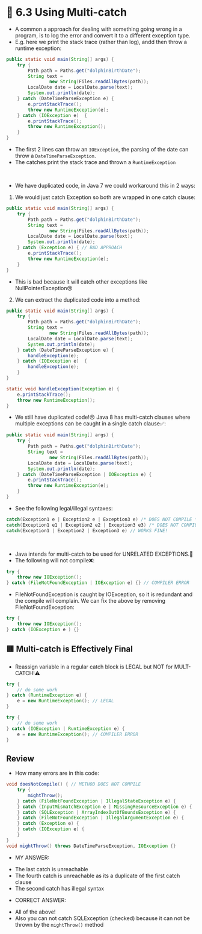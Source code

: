 <link href="../../styles.css" rel="stylesheet"></link>


# 🧠 6.3 Using Multi-catch

* A common a approach for dealing with something going wrong in a program, is to log the error and convert it to a different exception type.
* E.g. here we print the stack trace (rather than log), andd then throw a runtime exception:
```java
public static void main(String[] args) {
    try {
        Path path = Paths.get("dolphinBirthDate");
        String text = 
                new String(Files.readAllBytes(path));
        LocalDate date = LocalDate.parse(text);
        System.out.println(date);
    } catch (DateTimeParseException e) {
        e.printStackTrace();
        throw new RuntimeException(e);
    } catch (IOException e)  {
        e.printStackTrace();
        throw new RuntimeException();
    }
}
```
* The first 2 lines can throw an `IOException`, the parsing of the date can throw a `DateTimeParseException`.
* The catches print the stack trace and thrown a `RuntimeException`

<br>

* We have duplicated code, in Java 7 we could workaround this in 2 ways:
1) We would just catch Exception so both are wrapped in one catch clause:
```java
public static void main(String[] args) {
    try {
        Path path = Paths.get("dolphinBirthDate");
        String text = 
                new String(Files.readAllBytes(path));
        LocalDate date = LocalDate.parse(text);
        System.out.println(date);
    } catch (Exception e) { // BAD APPROACH
        e.printStackTrace();
        throw new RuntimeException(e);
    }
}
```
* This is bad because it will catch other exceptions like NullPointerException😢

2) We can extract the duplicated code into a method:
```java
public static void main(String[] args) {
    try {
        Path path = Paths.get("dolphinBirthDate");
        String text = 
                new String(Files.readAllBytes(path));
        LocalDate date = LocalDate.parse(text);
        System.out.println(date);
    } catch (DateTimeParseException e) {
        handleException(e);
    } catch (IOException e)  {
        handleException(e);
    }
}

static void handleException(Exception e) {
    e.printStackTrace();
    throw new RuntimeException();
}
```
* We still have duplicated code!😢 Java 8 has multi-catch clauses where multiple exceptions can be caught in a single catch clause✅:
```java
public static void main(String[] args) {
    try {
        Path path = Paths.get("dolphinBirthDate");
        String text = 
                new String(Files.readAllBytes(path));
        LocalDate date = LocalDate.parse(text);
        System.out.println(date);
    } catch (DateTimeParseException | IOException e) {
        e.printStackTrace();
        throw new RuntimeException(e);
    } 
}
```

* See the following legal/illegal syntaxes:
```java
catch(Exception1 e | Exception2 e | Exception3 e) /* DOES NOT COMPILE */
catch(Exception1 e1 | Exception2 e2 | Exception3 e3) /* DOES NOT COMPILE */
catch(Exception1 | Exception2 | Exception3 e) // WORKS FINE!
```

<br>

* Java intends for multi-catch to be used for UNRELATED EXCEPTIONS.🤔 
* The following will not compile❌:
```java
try {
    throw new IOException();
} catch (FileNotFoundException | IOException e) {} // COMPILER ERROR
```
* FileNotFoundException is caught by IOException, so it is redundant and the compile will complain. We can fix the above by removing FileNotFoundException:
```java
try {
    throw new IOException();
} catch (IOException e ) {}
```

## 🟥 Multi-catch is Effectively Final

* Reassign variable in a regular catch block is LEGAL but NOT for MULT-CATCH!⚠️
```java
try {
    // do some work
} catch (RuntimeException e) {
    e = new RuntimeException(); // LEGAL
}
```
```java
try {
    // do some work
} catch (IOException | RuntimeException e) {
    e = new RuntimeException(); // COMPILER ERROR
}
```

## Review
* How many errors are in this code:
```java
void doesNotCompile() { // METHOD DOES NOT COMPILE
    try {
        mightThrow();
    } catch (FileNotFoundException | IllegalStateException e) {
    } catch (InputMismatchException e | MissingResourceException e) {
    } catch (SQLException | ArrayIndexOutOfBoundsException e) {
    } catch (FileNotFoundException | IllegalArgumentException e) {
    } catch (Exception e) {
    } catch (IOException e) {
    }
}
void mightThrow() throws DateTimeParseException, IOException {}
```

* MY ANSWER:
- The last catch is unreachable
- The fourth catch is unreachable as its a duplicate of the first catch clause
- The second catch has illegal syntax

* CORRECT ANSWER:
- All of the above!
- Also you can not catch SQLException (checked) because it can not be thrown by the `mightThrow()` method